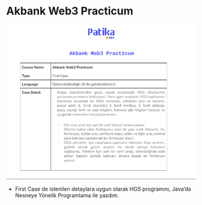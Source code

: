 # Akbank Web3 Practicum

![Ekran görüntüsü 2022-09-09 011848.png](Fotograf/Ekran_grnts_2022-09-09_011848.png)

- First Case de istenilen detaylara uygun olarak HGS programını, Java’da Nesneye Yönelik Programlama ile yazdım.